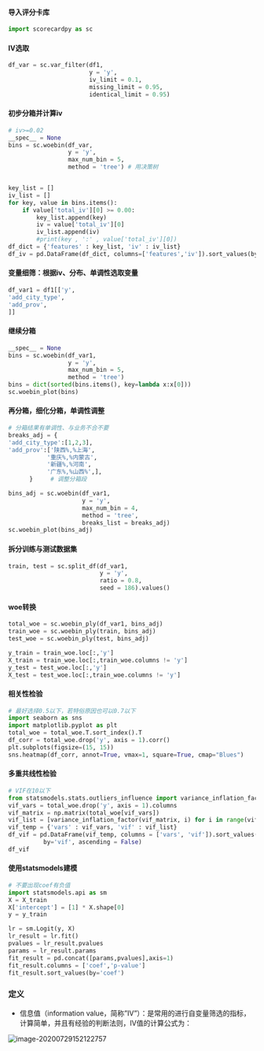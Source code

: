 

####   导入评分卡库

```python
import scorecardpy as sc
```

#### IV选取

```python
df_var = sc.var_filter(df1,
                       y = 'y',
                       iv_limit = 0.1,
                       missing_limit = 0.95,
                       identical_limit = 0.95)
```

#### 初步分箱并计算iv

```python
# iv>=0.02
__spec__ = None
bins = sc.woebin(df_var,
                 y = 'y',
                 max_num_bin = 5,
                 method = 'tree') # 用决策树


key_list = []
iv_list = []
for key, value in bins.items():
    if value['total_iv'][0] >= 0.00:
        key_list.append(key)
        iv = value['total_iv'][0]
        iv_list.append(iv)
        #print(key , ':' , value['total_iv'][0])
df_dict = {'features' : key_list, 'iv' : iv_list}
df_iv = pd.DataFrame(df_dict, columns=['features','iv']).sort_values(by='iv', ascending=False)
```

#### 变量细筛：根据iv、分布、单调性选取变量

```python
df_var1 = df1[['y',
'add_city_type',
'add_prov',
]]
```

#### 继续分箱 

```python
__spec__ = None
bins = sc.woebin(df_var1,
                 y = 'y',
                 max_num_bin = 5,
                 method = 'tree')
bins = dict(sorted(bins.items(), key=lambda x:x[0]))
sc.woebin_plot(bins)
```

#### 再分箱，细化分箱，单调性调整

```python
# 分箱结果有单调性、与业务不合不要
breaks_adj = {
'add_city_type':[1,2,3],
'add_prov':['陕西%,%上海',
           '重庆%,%内蒙古',
           '新疆%,%河南',
           '广东%,%山西%',],
      }     # 调整分箱段

bins_adj = sc.woebin(df_var1,
                     y = 'y',
                     max_num_bin = 4,
                     method = 'tree',
                     breaks_list = breaks_adj)
sc.woebin_plot(bins_adj)
```

#### 拆分训练与测试数据集

```python
train, test = sc.split_df(df_var1,
                          y = 'y',
                          ratio = 0.8,
                          seed = 186).values()
```

#### woe转换

```python
total_woe = sc.woebin_ply(df_var1, bins_adj) 
train_woe = sc.woebin_ply(train, bins_adj)
test_woe = sc.woebin_ply(test, bins_adj)

y_train = train_woe.loc[:,'y']
X_train = train_woe.loc[:,train_woe.columns != 'y']
y_test = test_woe.loc[:,'y']
X_test = test_woe.loc[:,train_woe.columns != 'y']
```

#### 相关性检验

```python
# 最好选择0.5以下，若特俗原因也可以0.7以下
import seaborn as sns
import matplotlib.pyplot as plt
total_woe = total_woe.T.sort_index().T
df_corr = total_woe.drop('y', axis = 1).corr()
plt.subplots(figsize=(15, 15))
sns.heatmap(df_corr, annot=True, vmax=1, square=True, cmap="Blues")
```

#### 多重共线性检验

```python
# VIF在10以下
from statsmodels.stats.outliers_influence import variance_inflation_factor
vif_vars = total_woe.drop('y', axis = 1).columns
vif_matrix = np.matrix(total_woe[vif_vars])
vif_list = [variance_inflation_factor(vif_matrix, i) for i in range(vif_matrix.shape[1])]
vif_temp = {'vars' : vif_vars, 'vif' : vif_list}
df_vif = pd.DataFrame(vif_temp, columns = ['vars', 'vif']).sort_values(
          by='vif', ascending = False)
df_vif
```

#### 使用statsmodels建模

```python
# 不要出现coef有负值
import statsmodels.api as sm
X = X_train
X['intercept'] = [1] * X.shape[0]
y = y_train

lr = sm.Logit(y, X)
lr_result = lr.fit()
pvalues = lr_result.pvalues
params = lr_result.params
fit_result = pd.concat([params,pvalues],axis=1)
fit_result.columns = ['coef','p-value']
fit_result.sort_values(by='coef')
```



### 定义

- 信息值（information value，简称”IV”）：是常用的进行自变量筛选的指标，计算简单，并且有经验的判断法则，IV值的计算公式为： 


![image-20200729152122757](C:\Users\admin\AppData\Roaming\Typora\typora-user-images\image-20200729152122757.png)